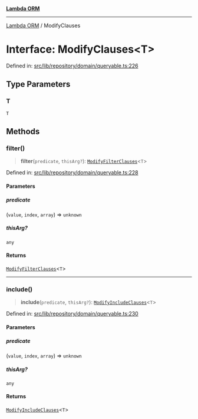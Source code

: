 [**Lambda ORM**](../README.md)

***

[Lambda ORM](../README.md) / ModifyClauses

# Interface: ModifyClauses\<T\>

Defined in: [src/lib/repository/domain/queryable.ts:226](https://github.com/lambda-orm/lambdaorm-base/blob/54d568062b637a6aed5442a048b140146d1f573b/src/lib/repository/domain/queryable.ts#L226)

## Type Parameters

### T

`T`

## Methods

### filter()

> **filter**(`predicate`, `thisArg?`): [`ModifyFilterClauses`](ModifyFilterClauses.md)\<`T`\>

Defined in: [src/lib/repository/domain/queryable.ts:228](https://github.com/lambda-orm/lambdaorm-base/blob/54d568062b637a6aed5442a048b140146d1f573b/src/lib/repository/domain/queryable.ts#L228)

#### Parameters

##### predicate

(`value`, `index`, `array`) => `unknown`

##### thisArg?

`any`

#### Returns

[`ModifyFilterClauses`](ModifyFilterClauses.md)\<`T`\>

***

### include()

> **include**(`predicate`, `thisArg?`): [`ModifyIncludeClauses`](ModifyIncludeClauses.md)\<`T`\>

Defined in: [src/lib/repository/domain/queryable.ts:230](https://github.com/lambda-orm/lambdaorm-base/blob/54d568062b637a6aed5442a048b140146d1f573b/src/lib/repository/domain/queryable.ts#L230)

#### Parameters

##### predicate

(`value`, `index`, `array`) => `unknown`

##### thisArg?

`any`

#### Returns

[`ModifyIncludeClauses`](ModifyIncludeClauses.md)\<`T`\>
